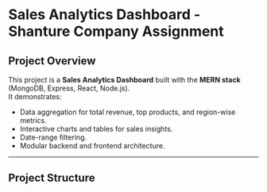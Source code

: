 # Sales Analytics Dashboard - Shanture Company Assignment

## Project Overview

This project is a **Sales Analytics Dashboard** built with the **MERN stack** (MongoDB, Express, React, Node.js).  
It demonstrates:

- Data aggregation for total revenue, top products, and region-wise metrics.
- Interactive charts and tables for sales insights.
- Date-range filtering.
- Modular backend and frontend architecture.

---

## Project Structure

